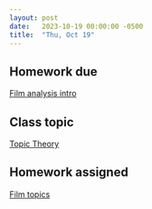 ```yaml
---
layout: post
date:   2023-10-19 00:00:00 -0500
title:  "Thu, Oct 19"
---
```


## Homework due

[Film analysis intro](https://gmuedu-my.sharepoint.com/:f:/g/personal/mlavengo_gmu_edu/EnXH-XQ_-uVKtw5tJz6xe1gB_LD7aB9uzB5G344iTHaZNg?e=qwVNA9)

## Class topic

[Topic Theory](https://musi216.meganlavengood.com/topic-theory/)

## Homework assigned

[Film topics](https://gmuedu-my.sharepoint.com/:f:/g/personal/mlavengo_gmu_edu/EnXH-XQ_-uVKtw5tJz6xe1gB_LD7aB9uzB5G344iTHaZNg?e=qwVNA9)

